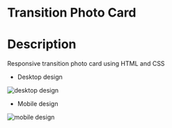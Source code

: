 # Transition Photo Card

# Description

Responsive transition photo card using HTML and CSS

* Desktop design

 ![desktop design](https://user-images.githubusercontent.com/81306700/134823884-aa12f2f7-1301-4feb-ae92-8d8cb9fcd61b.png)
 
* Mobile design

 ![mobile design](https://user-images.githubusercontent.com/81306700/134823910-5789f281-d87f-4174-8a62-aead471984be.png)
